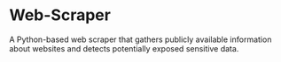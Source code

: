 # Web-Scraper
A Python-based web scraper that gathers publicly available information about websites and detects potentially exposed sensitive data.
